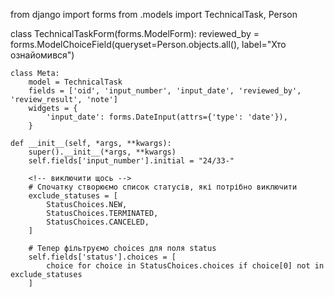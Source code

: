 
<!-- alert - "Дані збережено" для id="my-form" -->
<script>
    document.getElementById("my-form").addEventListener("submit", function(e) {
        e.preventDefault();  // зупиняє стандартне відправлення
        const formData = new FormData(this);

        fetch(this.action, {
            method: "POST",
            body: formData,
            headers: {
                'X-CSRFToken': getCookie('csrftoken') // якщо треба
            }
        })
        .then(response => {
            if (response.ok) {
                alert("✅ Дані збережено!");
                location.reload();  // або redirect, якщо треба
            } else {
                alert("⚠️ Помилка при збереженні.");
            }
        });
    });

    // Функція для отримання CSRF-токена
    function getCookie(name) {
        let cookieValue = null;
        if (document.cookie && document.cookie !== '') {
            const cookies = document.cookie.split(';');
            for (let cookie of cookies) {
                cookie = cookie.trim();
                if (cookie.startsWith(name + '=')) {
                    cookieValue = decodeURIComponent(cookie.substring(name.length + 1));
                    break;
                }
            }
        }
        return cookieValue;
    }
</script>





<!-- views  -->

from django import forms
from .models import TechnicalTask, Person

class TechnicalTaskForm(forms.ModelForm):
    reviewed_by = forms.ModelChoiceField(queryset=Person.objects.all(), label="Хто ознайомився")

    class Meta:
        model = TechnicalTask
        fields = ['oid', 'input_number', 'input_date', 'reviewed_by', 'review_result', 'note']
        widgets = {
            'input_date': forms.DateInput(attrs={'type': 'date'}),
        }

    def __init__(self, *args, **kwargs):
        super().__init__(*args, **kwargs)
        self.fields['input_number'].initial = "24/33-"

        <!-- виключити щось -->
        # Спочатку створюємо список статусів, які потрібно виключити
        exclude_statuses = [
            StatusChoices.NEW,
            StatusChoices.TERMINATED,
            StatusChoices.CANCELED,
        ]
        
        # Тепер фільтруємо choices для поля status
        self.fields['status'].choices = [
            choice for choice in StatusChoices.choices if choice[0] not in exclude_statuses
        ]
